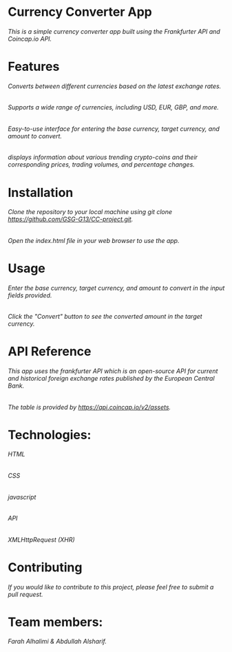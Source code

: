 # Currency Converter App
######  This is a simple currency converter app built using the Frankfurter API and Coincap.io API.
# Features
######  Converts between different currencies based on the latest exchange rates.
######  Supports a wide range of currencies, including USD, EUR, GBP, and more.
######  Easy-to-use interface for entering the base currency, target currency, and amount to convert.
######  displays information about various trending crypto-coins and their corresponding prices, trading volumes, and percentage changes.

# Installation
######  Clone the repository to your local machine using git clone https://github.com/GSG-G13/CC-project.git.
######  Open the index.html file in your web browser to use the app.

# Usage
######  Enter the base currency, target currency, and amount to convert in the input fields provided.
######  Click the "Convert" button to see the converted amount in the target currency.

# API Reference
######  This app uses the frankfurter API which is an open-source API for current and historical foreign exchange rates published by the European Central Bank.
######  The table is provided by https://api.coincap.io/v2/assets.


# Technologies:
######  HTML
######  CSS
######  javascript
######  API
######  XMLHttpRequest (XHR)

# Contributing
######  If you would like to contribute to this project, please feel free to submit a pull request.


# Team members:
######  Farah Alhalimi & Abdullah Alsharif.

